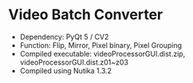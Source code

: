 # Video Batch Converter

- Dependency: PyQt 5 / CV2
- Function: Flip, Mirror, Pixel binary, Pixel Grouping
- Compiled executable: videoProcessorGUI.dist.zip, videoProcessorGUI.dist.z01~z03
- Compiled using Nutika 1.3.2
